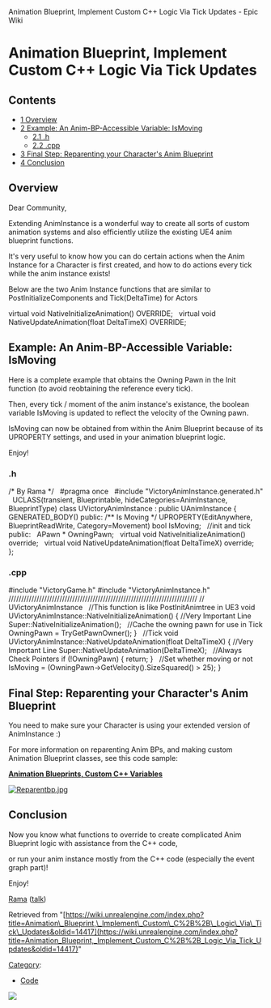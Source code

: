 Animation Blueprint, Implement Custom C++ Logic Via Tick Updates - Epic Wiki                    

Animation Blueprint, Implement Custom C++ Logic Via Tick Updates
================================================================

Contents
--------

*   [1 Overview](#Overview)
*   [2 Example: An Anim-BP-Accessible Variable: IsMoving](#Example:_An_Anim-BP-Accessible_Variable:_IsMoving)
    *   [2.1 .h](#.h)
    *   [2.2 .cpp](#.cpp)
*   [3 Final Step: Reparenting your Character's Anim Blueprint](#Final_Step:_Reparenting_your_Character.27s_Anim_Blueprint)
*   [4 Conclusion](#Conclusion)

Overview
--------

Dear Community,

Extending AnimInstance is a wonderful way to create all sorts of custom animation systems and also efficiently utilize the existing UE4 anim blueprint functions.

It's very useful to know how you can do certain actions when the Anim Instance for a Character is first created, and how to do actions every tick while the anim instance exists!

Below are the two Anim Instance functions that are similar to PostInitializeComponents and Tick(DeltaTime) for Actors

virtual void NativeInitializeAnimation() OVERRIDE; 
 
virtual void NativeUpdateAnimation(float DeltaTimeX) OVERRIDE;

Example: An Anim-BP-Accessible Variable: IsMoving
-------------------------------------------------

Here is a complete example that obtains the Owning Pawn in the Init function (to avoid reobtaining the reference every tick).

Then, every tick / moment of the anim instance's existance, the boolean variable IsMoving is updated to reflect the velocity of the Owning pawn.

IsMoving can now be obtained from within the Anim Blueprint because of its UPROPERTY settings, and used in your animation blueprint logic.

Enjoy!

  

### .h

/\*
  By Rama
\*/
 
#pragma once
 
#include "VictoryAnimInstance.generated.h"
 
UCLASS(transient, Blueprintable, hideCategories\=AnimInstance, BlueprintType)
class UVictoryAnimInstance : public UAnimInstance
{
	GENERATED\_BODY()
public:
        /\*\* Is Moving \*/
	UPROPERTY(EditAnywhere, BlueprintReadWrite, Category\=Movement)
	bool IsMoving;
 
//init and tick
public:
 
	APawn \* OwningPawn;
 
	virtual void NativeInitializeAnimation() override;
 
	virtual void NativeUpdateAnimation(float DeltaTimeX) override;
 
};

### .cpp

#include "VictoryGame.h"
#include "VictoryAnimInstance.h"
 
//////////////////////////////////////////////////////////////////////////
// UVictoryAnimInstance
 
//This function is like PostInitAnimtree in UE3
void UVictoryAnimInstance::NativeInitializeAnimation()
{
	//Very Important Line
	Super::NativeInitializeAnimation();
 
	//Cache the owning pawn for use in Tick
	OwningPawn \= TryGetPawnOwner();
}
 
//Tick
void UVictoryAnimInstance::NativeUpdateAnimation(float DeltaTimeX)
{
	//Very Important Line
	Super::NativeUpdateAnimation(DeltaTimeX);
 
	//Always Check Pointers
	if (!OwningPawn) 
        {
          return;
        }
 
	//Set whether moving or not
	IsMoving \= (OwningPawn\-\>GetVelocity().SizeSquared() \> 25);
}

Final Step: Reparenting your Character's Anim Blueprint
-------------------------------------------------------

You need to make sure your Character is using your extended version of AnimInstance :)

For more information on reparenting Anim BPs, and making custom Animation Blueprint classes, see this code sample:

**[Animation Blueprints, Custom C++ Variables](/Animation_Blueprint,_Set_Custom_Variables_Via_C%2B%2B "Animation Blueprint, Set Custom Variables Via C++")**

[![Reparentbp.jpg](https://d3ar1piqh1oeli.cloudfront.net/e/e2/Reparentbp.jpg/637px-Reparentbp.jpg)](/File:Reparentbp.jpg)

Conclusion
----------

Now you know what functions to override to create complicated Anim Blueprint logic with assistance from the C++ code,

or run your anim instance mostly from the C++ code (especially the event graph part)!

Enjoy!

[Rama](/User:Rama "User:Rama") ([talk](/User_talk:Rama "User talk:Rama"))

Retrieved from "[https://wiki.unrealengine.com/index.php?title=Animation\_Blueprint,\_Implement\_Custom\_C%2B%2B\_Logic\_Via\_Tick\_Updates&oldid=14417](https://wiki.unrealengine.com/index.php?title=Animation_Blueprint,_Implement_Custom_C%2B%2B_Logic_Via_Tick_Updates&oldid=14417)"

[Category](/Special:Categories "Special:Categories"):

*   [Code](/Category:Code "Category:Code")

  ![](https://tracking.unrealengine.com/track.png)